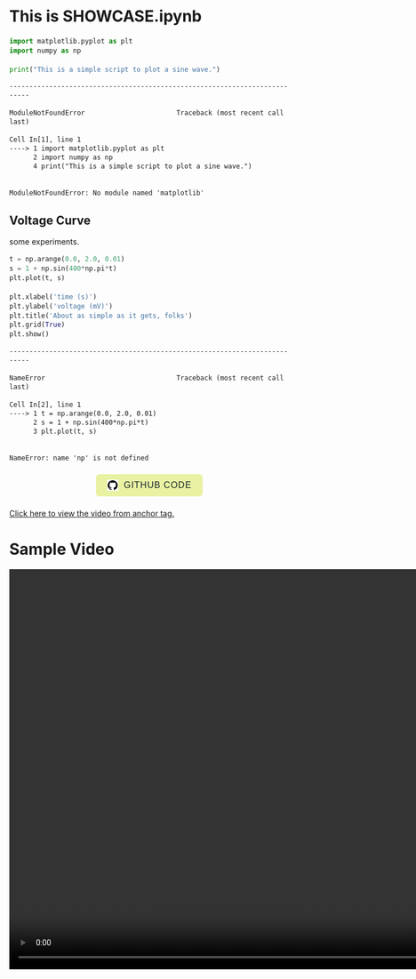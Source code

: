 # This is SHOWCASE.ipynb


```python
import matplotlib.pyplot as plt
import numpy as np

print("This is a simple script to plot a sine wave.")
```


    ---------------------------------------------------------------------------

    ModuleNotFoundError                       Traceback (most recent call last)

    Cell In[1], line 1
    ----> 1 import matplotlib.pyplot as plt
          2 import numpy as np
          4 print("This is a simple script to plot a sine wave.")


    ModuleNotFoundError: No module named 'matplotlib'


## Voltage Curve

some experiments.


```python
t = np.arange(0.0, 2.0, 0.01)
s = 1 + np.sin(400*np.pi*t)
plt.plot(t, s)

plt.xlabel('time (s)')
plt.ylabel('voltage (mV)')
plt.title('About as simple as it gets, folks')
plt.grid(True)
plt.show()

```


    ---------------------------------------------------------------------------

    NameError                                 Traceback (most recent call last)

    Cell In[2], line 1
    ----> 1 t = np.arange(0.0, 2.0, 0.01)
          2 s = 1 + np.sin(400*np.pi*t)
          3 plt.plot(t, s)


    NameError: name 'np' is not defined


<style>
  .github-btn {
    border: none; border-radius: 6px; padding: 16px 32px;
    font-size: 18px; font-weight: 500; cursor: pointer;
    margin: 8px 0; transition: transform 0.1s; letter-spacing: 1px;
  }
  .github-btn:active { transform: scale(0.85) }
</style>
<div style="display:flex; justify-content:center; align-items:center ;text-align: center">
  <a href="https://github.com" target="_blank" style="text-decoration: none">
    <button
      class="github-btn" style="background-color: #e9f2a2; color: #16232a;
        border: none; padding: 10px 20px; font-size: 16px; display: flex;
        align-items: center; cursor: pointer;">
      <img src="contents/github-logo.svg" alt="GitHub Logo" style="width: 20px; height: 20px; margin-right: 10px"/>
      GITHUB CODE
    </button>
  </a>
</div>

<a href="contents/sample.mp4" target="_blank">Click here to view the video from anchor tag.</a>
# Sample Video
<video width="1280" height="720" controls>
    <source src="contents/sample.mp4" type="video/mp4">
    Your browser does not support the video tag.
</video>
